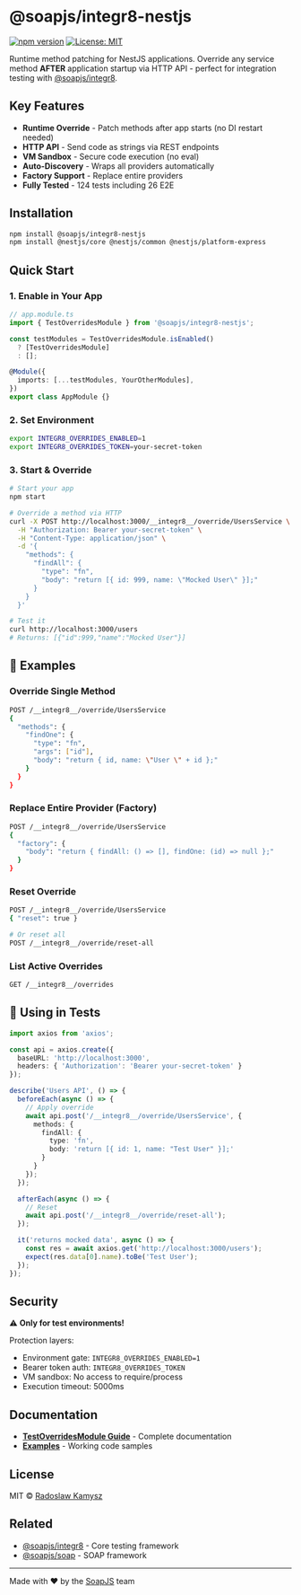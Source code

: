 # @soapjs/integr8-nestjs

[![npm version](https://badge.fury.io/js/@soapjs%2Fintegr8-nestjs.svg)](https://badge.fury.io/js/@soapjs%2Fintegr8-nestjs)
[![License: MIT](https://img.shields.io/badge/License-MIT-yellow.svg)](https://opensource.org/licenses/MIT)

Runtime method patching for NestJS applications. Override any service method **AFTER** application startup via HTTP API - perfect for integration testing with [@soapjs/integr8](https://www.npmjs.com/package/@soapjs/integr8).

## Key Features

- **Runtime Override** - Patch methods after app starts (no DI restart needed)
- **HTTP API** - Send code as strings via REST endpoints  
- **VM Sandbox** - Secure code execution (no eval)
- **Auto-Discovery** - Wraps all providers automatically
- **Factory Support** - Replace entire providers
- **Fully Tested** - 124 tests including 26 E2E

## Installation

```bash
npm install @soapjs/integr8-nestjs
npm install @nestjs/core @nestjs/common @nestjs/platform-express
```

## Quick Start

### 1. Enable in Your App

```typescript
// app.module.ts
import { TestOverridesModule } from '@soapjs/integr8-nestjs';

const testModules = TestOverridesModule.isEnabled() 
  ? [TestOverridesModule] 
  : [];

@Module({
  imports: [...testModules, YourOtherModules],
})
export class AppModule {}
```

### 2. Set Environment

```bash
export INTEGR8_OVERRIDES_ENABLED=1
export INTEGR8_OVERRIDES_TOKEN=your-secret-token
```

### 3. Start & Override

```bash
# Start your app
npm start

# Override a method via HTTP
curl -X POST http://localhost:3000/__integr8__/override/UsersService \
  -H "Authorization: Bearer your-secret-token" \
  -H "Content-Type: application/json" \
  -d '{
    "methods": {
      "findAll": {
        "type": "fn",
        "body": "return [{ id: 999, name: \"Mocked User\" }];"
      }
    }
  }'

# Test it
curl http://localhost:3000/users
# Returns: [{"id":999,"name":"Mocked User"}]
```

## 📖 Examples

### Override Single Method

```bash
POST /__integr8__/override/UsersService
{
  "methods": {
    "findOne": {
      "type": "fn",
      "args": ["id"],
      "body": "return { id, name: \"User \" + id };"
    }
  }
}
```

### Replace Entire Provider (Factory)

```bash
POST /__integr8__/override/UsersService
{
  "factory": {
    "body": "return { findAll: () => [], findOne: (id) => null };"
  }
}
```

### Reset Override

```bash
POST /__integr8__/override/UsersService
{ "reset": true }

# Or reset all
POST /__integr8__/override/reset-all
```

### List Active Overrides

```bash
GET /__integr8__/overrides
```

## 🧪 Using in Tests

```typescript
import axios from 'axios';

const api = axios.create({
  baseURL: 'http://localhost:3000',
  headers: { 'Authorization': 'Bearer your-secret-token' }
});

describe('Users API', () => {
  beforeEach(async () => {
    // Apply override
    await api.post('/__integr8__/override/UsersService', {
      methods: {
        findAll: {
          type: 'fn',
          body: 'return [{ id: 1, name: "Test User" }];'
        }
      }
    });
  });

  afterEach(async () => {
    // Reset
    await api.post('/__integr8__/override/reset-all');
  });

  it('returns mocked data', async () => {
    const res = await axios.get('http://localhost:3000/users');
    expect(res.data[0].name).toBe('Test User');
  });
});
```

## Security

⚠️ **Only for test environments!**

Protection layers:
- Environment gate: `INTEGR8_OVERRIDES_ENABLED=1`
- Bearer token auth: `INTEGR8_OVERRIDES_TOKEN`
- VM sandbox: No access to require/process
- Execution timeout: 5000ms

## Documentation

- **[TestOverridesModule Guide](./TEST_OVERRIDES_MODULE.md)** - Complete documentation
- **[Examples](./examples/)** - Working code samples

## License

MIT © [Radoslaw Kamysz](mailto:radoslaw.kamysz@gmail.com)

## Related

- [@soapjs/integr8](https://www.npmjs.com/package/@soapjs/integr8) - Core testing framework
- [@soapjs/soap](https://www.npmjs.com/package/@soapjs/soap) - SOAP framework

---

Made with ❤️ by the [SoapJS](https://soapjs.com) team
